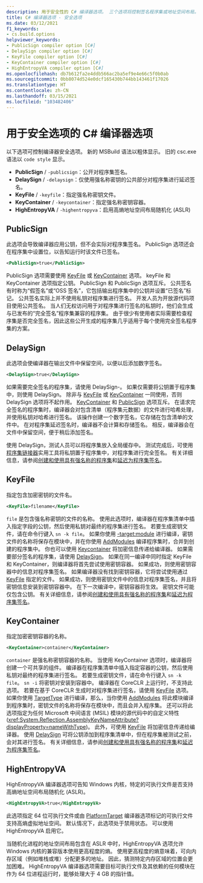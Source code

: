 ```yaml
---
description: 用于安全性的 C# 编译器选项。 三个选项将控制签名程序集或地址空间布局。
title: C# 编译器选项 - 安全选项
ms.date: 03/12/2021
f1_keywords:
- cs.build.options
helpviewer_keywords:
- PublicSign compiler option [C#]
- DelaySign compiler option [C#]
- KeyFile compiler option [C#]
- KeyContainer compiler option [C#]
- HighEntropyVA compiler option [C#]
ms.openlocfilehash: db7b612fa2e4ddb566ac2ba5ef9e4e66c5f0b0ab
ms.sourcegitcommit: 0bb8074d524e0dcf165430b744bb143461f17026
ms.translationtype: HT
ms.contentlocale: zh-CN
ms.lasthandoff: 03/15/2021
ms.locfileid: "103482406"
---
```

# <a name="c-compiler-options-for-security-options"></a>用于安全选项的 C# 编译器选项

以下选项可控制编译器安全选项。 新的 MSBuild 语法以粗体显示。 旧的 csc.exe 语法以 `code style` 显示。

- **PublicSign** / `-publicsign`：公开对程序集签名。
- **DelaySign** / `-delaysign`：仅使用强名称密钥的公共部分对程序集进行延迟签名。
- **KeyFile** / `-keyfile`：指定强名称密钥文件。
- **KeyContainer** / `-keycontainer`：指定强名称密钥容器。
- **HighEntropyVA** / `-highentropyva`：启用高熵地址空间布局随机化 (ASLR)

## <a name="publicsign"></a>PublicSign

此选项会导致编译器应用公钥，但不会实际对程序集签名。 PublicSign 选项还会在程序集中设置位，以告知运行时该文件已签名。

```xml
<PublicSign>true</PublicSign>
```

PublicSign 选项需要使用 [KeyFile](#keyfile) 或 [KeyContainer](#keycontainer) 选项。 keyFile 和 KeyContainer 选项指定公钥。 PublicSign 和 PublicSign 选项互斥。 公共签名有时称为“假签名”或“OSS 签名”，它包括输出程序集中的公钥并设置“已签名”标记。 公共签名实际上并不使用私钥对程序集进行签名。 开发人员为开放源代码项目使用公共签名。  当人们无权访问用于对程序集进行签名的私钥时，他们会生成与已发布的“完全签名”程序集兼容的程序集。 由于很少有使用者实际需要检查程序集是否完全签名，因此这些公开生成的程序集几乎适用于每个使用完全签名程序集的方案。

## <a name="delaysign"></a>DelaySign

此选项会使编译器在输出文件中保留空间，以便以后添加数字签名。

```xml
<DelaySign>true</DelaySign>
```

如果需要完全签名的程序集，请使用 DelaySign-。 如果仅需要将公钥置于程序集中，则使用 DelaySign。 除非与 [KeyFile](#keyfile) 或 [KeyContainer](#keycontainer) 一同使用，否则 DelaySign 选项将不起作用。 [KeyContainer](#keycontainer) 和 [PublicSign](#publicsign) 选项互斥。 在请求完全签名的程序集时，编译器会对包含清单（程序集元数据）的文件进行哈希处理，并使用私钥对哈希进行签名。 该操作创建一个数字签名，它存储在包含清单的文件中。 在对程序集延迟签名时，编译器不会计算和存储签名。 相反，编译器会在文件中保留空间，便于稍后添加签名。

使用 DelaySign，测试人员可以将程序集放入全局缓存中。 测试完成后，可使用[程序集链接器](../../../framework/tools/al-exe-assembly-linker.md)实用工具将私钥置于程序集中，对程序集进行完全签名。 有关详细信息，请参阅[创建和使用具有强名称的程序集](../../../standard/assembly/create-use-strong-named.md)和[延迟为程序集签名](../../../standard/assembly/delay-sign.md)。

## <a name="keyfile"></a>KeyFile

指定包含加密密钥的文件名。

```xml
<KeyFile>filename</KeyFile>
```

`file` 是包含强名称密钥的文件的名称。 使用此选项时，编译器在程序集清单中插入指定字段的公钥，然后使用私钥对最终的程序集进行签名。 若要生成密钥文件，请在命令行键入 `sn -k file`。 如果你使用 [-target:module](output.md#targettype) 进行编译，密钥文件的名称将保存在模块中，并在你使用 [AddModules](inputs.md#addmodules) 编译程序集时，合并到创建的程序集中。 你也可以使用 [Keycontainer](#keycontainer) 将加密信息传递给编译器。 如果需要部分签名的程序集，请使用 [DelaySign](#delaysign)。 如果在同一编译中同时指定 KeyFile 和 KeyContainer，则编译器将首先尝试使用密钥容器。 如果成功，则使用密钥容器中的信息对程序集签名。 如果编译器没有找到密钥容器，它将尝试使用通过 [KeyFile](#keyfile) 指定的文件。 如果成功，则使用密钥文件中的信息对程序集签名，并且将密钥信息安装到密钥容器中。 在下一次编译中，密钥容器将生效。 密钥文件可能仅包含公钥。 有关详细信息，请参阅[创建和使用具有强名称的程序集](../../../standard/assembly/create-use-strong-named.md)和[延迟为程序集签名](../../../standard/assembly/delay-sign.md)。

## <a name="keycontainer"></a>KeyContainer

指定加密密钥容器的名称。

```xml
<KeyContainer>container</KeyContainer>
```

`container` 是强名称密钥容器的名称。 当使用 KeyContainer 选项时，编译器将创建一个可共享的组件。 编译器在程序集清单中插入指定容器的公钥，然后使用私钥对最终的程序集进行签名。 若要生成密钥文件，请在命令行键入 `sn -k file`。 `sn -i` 将密钥对安装到容器中。 编译器在 CoreCLR 上运行时，不支持此选项。 若要在基于 CoreCLR 生成时对程序集进行签名，请使用 [KeyFile](#keyfile) 选项。 如果你使用 [TargetType](output.md#targettype) 进行编译，那么，当你使用 [AddModules](inputs.md#addmodules) 将此模块编译到程序集时，密钥文件的名称将保存在模块中，而且会并入程序集。 还可以将此选项指定为任何 Microsoft 中间语言 (MSIL) 模块的源代码中的自定义特性 (<xref:System.Reflection.AssemblyKeyNameAttribute?displayProperty=nameWithType>)。 此外，可使用 [KeyFile](#keyfile) 将加密信息传递给编译器。 使用 [DelaySign](#delaysign) 可将公钥添加到程序集清单中，但在程序集被测试之前，会对其进行签名。 有关详细信息，请参阅[创建和使用具有强名称的程序集](../../../standard/assembly/create-use-strong-named.md)和[延迟为程序集签名](../../../standard/assembly/delay-sign.md)。

## <a name="highentropyva"></a>HighEntropyVA

HighEntropyVA 编译器选项可告知 Windows 内核，特定的可执行文件是否支持高熵地址空间布局随机化 (ASLR)。

```xml
<HighEntropyVA>true</HighEntropyVA>
```

此选项指定 64 位可执行文件或由 [PlatformTarget](output.md#platformtarget) 编译器选项标记的可执行文件支持高熵虚拟地址空间。 默认情况下，此选项处于禁用状态。 可以使用 HighEntropyVA 启用它。

当随机化进程的地址空间布局包含在 ASLR 中时，HighEntropyVA 选项允许 Windows 内核的兼容版本使用更高程度的熵。 使用更高程度的熵意味着，可向内存区域（例如堆栈或堆）分配更多的地址。 因此，猜测特定内存区域的位置会更加困难。 HighEntropyVA 编译器选项需要目标可执行文件及其依赖的任何模块在作为 64 位进程运行时，能够处理大于 4 GB 的指针值。
